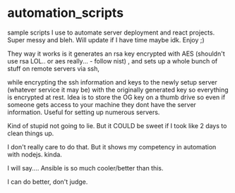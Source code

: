 # automation_scripts
sample scripts I use to automate server deployment and react projects. Super messy and bleh. Will update if I have time maybe idk. Enjoy ;)

They way it works is it generates an rsa key encrypted with AES (shouldn't use rsa LOL.. or aes really... - follow nist) , and sets up a whole bunch of stuff on remote servers via ssh, 

while encrypting the ssh information and keys to the newly setup server (whatever service it may be) with the originally generated key so everything is encrypted at rest. Idea is to store the OG key on a thumb drive so even if someone gets access to your machine they dont have the server information. Useful for setting up numerous servers. 


Kind of stupid not going to lie. But it COULD be sweet if I took like 2 days to clean things up.


I don't really care to do that. But it shows my competency in automation with nodejs. kinda. 

I will say.... Ansible is so much cooler/better than this.

I can do better, don't judge. 

